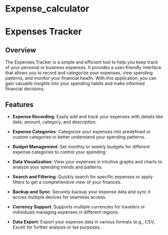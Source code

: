 # Expense_calculator
# Expenses Tracker

## Overview

The Expenses Tracker is a simple and efficient tool to help you keep track of your personal or business expenses. It provides a user-friendly interface that allows you to record and categorize your expenses, view spending patterns, and monitor your financial health. With this application, you can gain valuable insights into your spending habits and make informed financial decisions.

## Features

- **Expense Recording**: Easily add and track your expenses with details like date, amount, category, and description.

- **Expense Categories**: Categorize your expenses into predefined or custom categories to better understand your spending patterns.

- **Budget Management**: Set monthly or weekly budgets for different expense categories to control your spending.

- **Data Visualization**: View your expenses in intuitive graphs and charts to analyze your spending trends and patterns.

- **Search and Filtering**: Quickly search for specific expenses or apply filters to get a comprehensive view of your finances.

- **Backup and Sync**: Securely backup your expense data and sync it across multiple devices for seamless access.

- **Currency Support**: Supports multiple currencies for travelers or individuals managing expenses in different regions.

- **Data Export**: Export your expense data in various formats (e.g., CSV, Excel) for further analysis or tax purposes.
